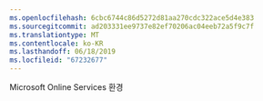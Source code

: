 ```yaml
---
ms.openlocfilehash: 6cbc6744c86d5272d81aa270cdc322ace5d4e383
ms.sourcegitcommit: ad203331ee9737e82ef70206ac04eeb72a5f9c7f
ms.translationtype: MT
ms.contentlocale: ko-KR
ms.lasthandoff: 06/18/2019
ms.locfileid: "67232677"
---
```

Microsoft Online Services 환경